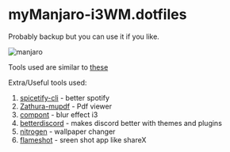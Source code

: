 # myManjaro-i3WM.dotfiles
Probably backup but you can use it if you like.

![manjaro](https://i.imgur.com/leylCSr.png)


Tools used are similar to [these](https://github.com/rubenkharel/.dotfiles)

Extra/Useful tools used: 

1. [spicetify-cli](https://github.com/khanhas/spicetify-cli) - better spotify
2. [Zathura-mupdf](https://www.archlinux.org/packages/community/x86_64/zathura-pdf-mupdf/) - Pdf viewer
3. [compont](https://github.com/tryone144/compton) - blur effect i3
4. [betterdiscord](https://betterdiscord.net/) - makes discord better with themes and plugins
5. [nitrogen](https://wiki.archlinux.org/index.php/nitrogen) - wallpaper changer
6. [flameshot](https://wiki.archlinux.org/index.php/Flameshot) - sreen shot app like shareX
